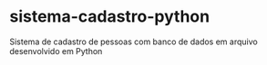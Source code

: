 # sistema-cadastro-python
 Sistema de cadastro de pessoas com banco de dados em arquivo desenvolvido em Python
